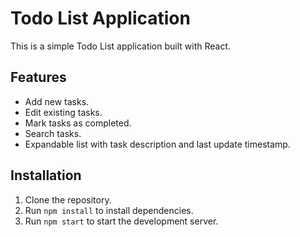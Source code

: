 # Todo List Application

This is a simple Todo List application built with React.

## Features
- Add new tasks.
- Edit existing tasks.
- Mark tasks as completed.
- Search tasks.
- Expandable list with task description and last update timestamp.

## Installation

1. Clone the repository.
2. Run `npm install` to install dependencies.
3. Run `npm start` to start the development server.


